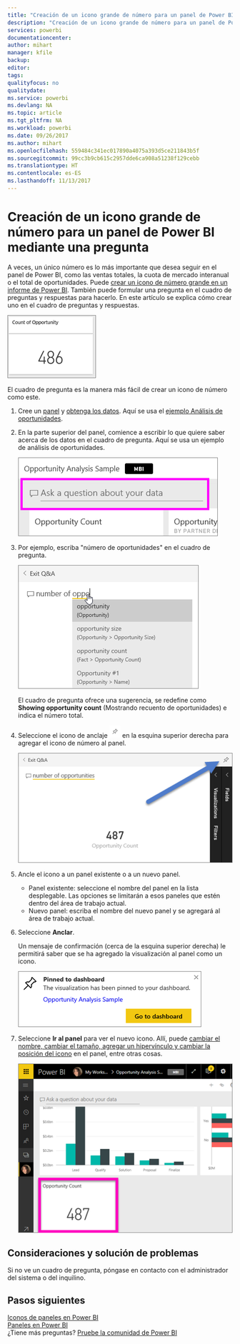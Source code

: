 ```yaml
---
title: "Creación de un icono grande de número para un panel de Power BI mediante una pregunta"
description: "Creación de un icono grande de número para un panel de Power BI mediante una pregunta"
services: powerbi
documentationcenter: 
author: mihart
manager: kfile
backup: 
editor: 
tags: 
qualityfocus: no
qualitydate: 
ms.service: powerbi
ms.devlang: NA
ms.topic: article
ms.tgt_pltfrm: NA
ms.workload: powerbi
ms.date: 09/26/2017
ms.author: mihart
ms.openlocfilehash: 559484c341ec017890a4075a393d5ce211843b5f
ms.sourcegitcommit: 99cc3b9cb615c2957dde6ca908a51238f129cebb
ms.translationtype: HT
ms.contentlocale: es-ES
ms.lasthandoff: 11/13/2017
---
```

# <a name="create-a-big-number-tile-from-qa"></a>Creación de un icono grande de número para un panel de Power BI mediante una pregunta
A veces, un único número es lo más importante que desea seguir en el panel de Power BI, como las ventas totales, la cuota de mercado interanual o el total de oportunidades. Puede [crear un icono de número grande en un informe de Power BI](power-bi-visualization-big-number-report.md). También puede formular una pregunta en el cuadro de preguntas y respuestas para hacerlo. En este artículo se explica cómo crear uno en el cuadro de preguntas y respuestas.

![](media/power-bi-visualization-big-number/pbi_opptuntiescard.png)

El cuadro de pregunta es la manera más fácil de crear un icono de número como este.

1. Cree un [panel](service-dashboards.md) y [obtenga los datos](service-get-data.md). Aquí se usa el [ejemplo Análisis de oportunidades](sample-opportunity-analysis.md).
2. En la parte superior del panel, comience a escribir lo que quiere saber acerca de los datos en el cuadro de pregunta. Aquí se usa un ejemplo de análisis de oportunidades.
   
   ![](media/power-bi-visualization-big-number/power-bi-q-and-a-box.png)
3. Por ejemplo, escriba "número de oportunidades" en el cuadro de pregunta.
   
   ![](media/power-bi-visualization-big-number/power-bi-ask.png)
   
   El cuadro de pregunta ofrece una sugerencia, se redefine como **Showing opportunity count** (Mostrando recuento de oportunidades) e indica el número total.  
4. Seleccione el icono de anclaje ![](media/power-bi-visualization-big-number/pbi_pintile.png) en la esquina superior derecha para agregar el icono de número al panel. 
   
   ![](media/power-bi-visualization-big-number/power-bi-pin.png)
5. Ancle el icono a un panel existente o a un nuevo panel. 
   
   * Panel existente: seleccione el nombre del panel en la lista desplegable. Las opciones se limitarán a esos paneles que estén dentro del área de trabajo actual.
   * Nuevo panel: escriba el nombre del nuevo panel y se agregará al área de trabajo actual.
6. Seleccione **Anclar**.
   
   Un mensaje de confirmación (cerca de la esquina superior derecha) le permitirá saber que se ha agregado la visualización al panel como un icono.  
   
   ![](media/power-bi-visualization-big-number/power-bi-success.png)
7. Seleccione **Ir al panel** para ver el nuevo icono. Allí, puede [cambiar el nombre, cambiar el tamaño, agregar un hipervínculo y cambiar la posición del icono](service-dashboard-edit-tile.md) en el panel, entre otras cosas. 
   
   ![](media/power-bi-visualization-big-number/power-bi-pinned.png)

## <a name="considerations-and-troubleshooting"></a>Consideraciones y solución de problemas
Si no ve un cuadro de pregunta, póngase en contacto con el administrador del sistema o del inquilino.

## <a name="next-steps"></a>Pasos siguientes
[Iconos de paneles en Power BI](service-dashboard-tiles.md)  
[Paneles en Power BI](service-dashboards.md)  
¿Tiene más preguntas? [Pruebe la comunidad de Power BI](http://community.powerbi.com/)

